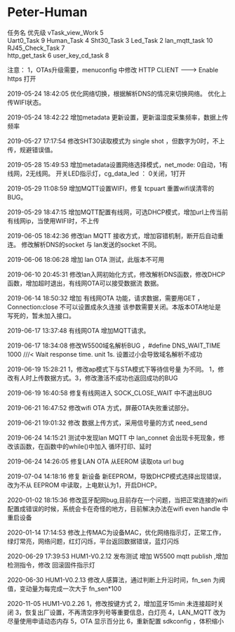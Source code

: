 # Peter-Human

任务名                 优先级 
vTask_view_Work	        5         	    
Uart0_Task          	9
Human_Task          	4
Sht30_Task      	    3
Led_Task       	        2
lan_mqtt_task  	        10
RJ45_Check_Task	        7	
http_get_task  	        6
user_key_cd_task	    8

注意：
1，OTAs升级需要，menuconfig 中修改 HTTP CLIENT --->  Enable https  打开



2019-05-24 18:42:05 优化网络切换，根据解析DNS的情况来切换网络。 优化上传WIFI状态。

2019-05-24 18:42:22 增加metadata 更新设置，更新温湿度采集频率，数据上传频率

2019-05-27 17:17:54 修改SHT30读取模式为 single shot ，但数字为0时，不上传，规避错误值。

2019-05-28 15:49:53 增加metadata设置网络选择模式，net_mode: 0自动，1有线网，2无线网。 开关LED指示灯，cg_data_led ： 0关闭，1打开

2019-05-29 11:08:59 增加MQTT设置WIFI，修复 tcpuart 重置wifi误清零的BUG。

2019-05-29 18:47:15 增加MQTT配置有线网，可选DHCP模式，增加url上传当前有线网ip，当使用WIFI时，不上传

2019-06-05 18:42:36 修改lan MQTT 接收方式，增加容错机制，断开后自动重连。  修改解析DNS的socket 与 lan发送的socket 不同。

2019-06-06 18:06:28 增加 lan OTA 测试，此版本不可用

2019-06-10 20:45:31 修改lan入网初始化方式，修改解析DNS函数，修改DHCP函数，增加超时退出，有线网OTA可以接受数据流 数据。

2019-06-14 18:50:32 增加 有线网OTA 功能，请求数据，需要用GET ，Connection:close 不可以设置成永久连接 该参数需要关闭。本版本OTA地址是                     写死的，暂未加入接口。

2019-06-17 13:37:48 有线网OTA 增加MQTT请求。

2019-06-17 18:34:08 修改W5500域名解析BUG ，#define DNS_WAIT_TIME 1000 ///< Wait response time. unit 1s. 设置过小会导致域名解析不成功

2019-06-19 15:28:21 1，修改ap模式下与STA模式下等待信号量 为不同。 1，修改有人时上传数据方式。3，修改激活不成功也返回成功的BUG

2019-06-19 16:40:58 修复有线网进入 SOCK_CLOSE_WAIT 中不退出BUG

2019-06-21 16:47:52 修改wifi OTA 方式，屏蔽OTA失败重试部分。

2019-06-21 19:01:32 修改 数据上传方式，采用信号量的方式  need_send 

2019-06-24 14:15:21 测试中发现lan MQTT 中 lan_connet 会出现卡死现象，修改该函数，在函数中的while()中加入 循环打印、延时

2019-06-24 14:26:05 修复LAN OTA 从EEROM 读取ota url bug 

2019-07-04 14:18:16 修复 新设备 新EEPROM，导致DHCP模式选择出现错误， 改为不从 EEPROM 中读取，上电默认为1，开启DHCP。

2020-01-02 18:15:36 修改蓝牙配网bug,目前存在一个问题，当把正常连接的wifi配置成错误的时候，系统会卡在奇怪的地方，目前解决办法在wifi even handle 中重启设备

2020-01-14 17:14:53 修改上传MAC为设备MAC，优化网络指示灯，正常工作，绿灯常亮，网络问题，红灯闪烁，平台返回数据错误，蓝灯闪烁

2020-06-29 17:39:53 HUM1-V0.2.12 发布测试  增加 W5500 mqtt publish ,增加检测指令，修改 回滚固件指示灯

2020-06-30 HUM1-V0.2.13 修改人感算法，通过判断上升沿时间，fn_sen 为阀值，变动量为每完成一次大于 fn_sen*100

2020-11-05 HUM1-V0.2.26 
1，修改按键方式
2，增加蓝牙15min 未连接超时关闭
3，恢复出厂设置，不再清空序列号等重要信息，白灯亮
4，LAN_MQTT 改为尽量使用申请动态内存
5，OTA 显示百分比
6，重新配置 sdkconfig ，体积缩小